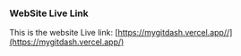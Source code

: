 ### WebSite Live Link

This is the website Live link: [https://mygitdash.vercel.app//](https://mygitdash.vercel.app/)